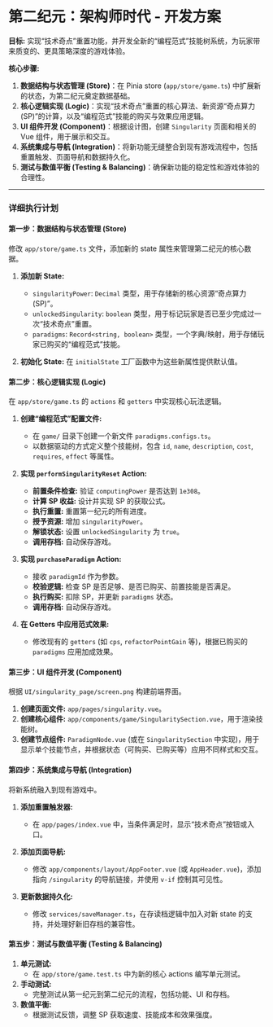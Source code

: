 # 第二纪元：架构师时代 - 开发方案

**目标:** 实现“技术奇点”重置功能，并开发全新的“编程范式”技能树系统，为玩家带来质变的、更具策略深度的游戏体验。

**核心步骤:**

1.  **数据结构与状态管理 (Store)**：在 Pinia store (`app/store/game.ts`) 中扩展新的状态，为第二纪元奠定数据基础。
2.  **核心逻辑实现 (Logic)**：实现“技术奇点”重置的核心算法、新资源“奇点算力 (SP)”的计算，以及“编程范式”技能的购买与效果应用逻辑。
3.  **UI 组件开发 (Component)**：根据设计图，创建 `Singularity` 页面和相关的 Vue 组件，用于展示和交互。
4.  **系统集成与导航 (Integration)**：将新功能无缝整合到现有游戏流程中，包括重置触发、页面导航和数据持久化。
5.  **测试与数值平衡 (Testing & Balancing)**：确保新功能的稳定性和游戏体验的合理性。

---

### **详细执行计划**

#### **第一步：数据结构与状态管理 (Store)**

修改 `app/store/game.ts` 文件，添加新的 state 属性来管理第二纪元的核心数据。

1.  **添加新 State:**
    *   `singularityPower`: `Decimal` 类型，用于存储新的核心资源“奇点算力 (SP)”。
    *   `unlockedSingularity`: `boolean` 类型，用于标记玩家是否已至少完成过一次“技术奇点”重置。
    *   `paradigms`: `Record<string, boolean>` 类型，一个字典/映射，用于存储玩家已购买的“编程范式”技能。

2.  **初始化 State:** 在 `initialState` 工厂函数中为这些新属性提供默认值。

#### **第二步：核心逻辑实现 (Logic)**

在 `app/store/game.ts` 的 `actions` 和 `getters` 中实现核心玩法逻辑。

1.  **创建“编程范式”配置文件:**
    *   在 `game/` 目录下创建一个新文件 `paradigms.configs.ts`。
    *   以数据驱动的方式定义整个技能树，包含 `id`, `name`, `description`, `cost`, `requires`, `effect` 等属性。

2.  **实现 `performSingularityReset` Action:**
    *   **前置条件检查:** 验证 `computingPower` 是否达到 `1e308`。
    *   **计算 SP 收益:** 设计并实现 SP 的获取公式。
    *   **执行重置:** 重置第一纪元的所有进度。
    *   **授予资源:** 增加 `singularityPower`。
    *   **解锁状态:** 设置 `unlockedSingularity` 为 `true`。
    *   **调用存档:** 自动保存游戏。

3.  **实现 `purchaseParadigm` Action:**
    *   接收 `paradigmId` 作为参数。
    *   **校验逻辑:** 检查 SP 是否足够、是否已购买、前置技能是否满足。
    *   **执行购买:** 扣除 SP，并更新 `paradigms` 状态。
    *   **调用存档:** 自动保存游戏。

4.  **在 Getters 中应用范式效果:**
    *   修改现有的 `getters` (如 `cps`, `refactorPointGain` 等)，根据已购买的 `paradigms` 应用加成效果。

#### **第三步：UI 组件开发 (Component)**

根据 `UI/singularity_page/screen.png` 构建前端界面。

1.  **创建页面文件:** `app/pages/singularity.vue`。
2.  **创建核心组件:** `app/components/game/SingularitySection.vue`，用于渲染技能树。
3.  **创建节点组件:** `ParadigmNode.vue` (或在 `SingularitySection` 中实现)，用于显示单个技能节点，并根据状态（可购买、已购买等）应用不同样式和交互。

#### **第四步：系统集成与导航 (Integration)**

将新系统融入到现有游戏中。

1.  **添加重置触发器:**
    *   在 `app/pages/index.vue` 中，当条件满足时，显示“技术奇点”按钮或入口。

2.  **添加页面导航:**
    *   修改 `app/components/layout/AppFooter.vue` (或 `AppHeader.vue`)，添加指向 `/singularity` 的导航链接，并使用 `v-if` 控制其可见性。

3.  **更新数据持久化:**
    *   修改 `services/saveManager.ts`，在存读档逻辑中加入对新 state 的支持，并处理好新旧存档的兼容性。

#### **第五步：测试与数值平衡 (Testing & Balancing)**

1.  **单元测试:**
    *   在 `app/store/game.test.ts` 中为新的核心 actions 编写单元测试。
2.  **手动测试:**
    *   完整测试从第一纪元到第二纪元的流程，包括功能、UI 和存档。
3.  **数值平衡:**
    *   根据测试反馈，调整 SP 获取速度、技能成本和效果强度。
